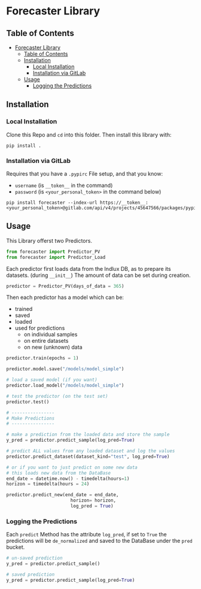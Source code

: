 # Forecaster Library

## Table of Contents
- [Forecaster Library](#forecaster-library)
  - [Table of Contents](#table-of-contents)
  - [Installation](#installation)
    - [Local Installation](#local-installation)
    - [Installation via GitLab](#installation-via-gitlab)
  - [Usage](#usage)
    - [Logging the Predictions](#logging-the-predictions)


## Installation

### Local Installation

Clone this Repo and `cd` into this folder.
Then install this library with:

```
pip install .
```

### Installation via GitLab

Requires that you have a `.pypirc` File setup, and that you know:
- `username` (is `__token__` in the command)
- `password` (is `<your_personal_token>` in the command below)

```
pip install forecaster --index-url https://__token__:<your_personal_token>@gitlab.com/api/v4/projects/45647566/packages/pypi/simple
```


## Usage

This Library offerst two Predictors. 

```python
from forecaster import Predictor_PV
from forecaster import Predictor_Load
```

Each predictor first loads data from the Indlux DB,
as to prepare its datasets. (during `__init__`)
The amount of data can be set during creation.

```python
predictor = Predictor_PV(days_of_data = 365)
```
Then each predictor has a model which can be:
- trained
- saved
- loaded
- used for predictions
  - on individual samples
  - on entire datasets
  - on new (unknown) data

```python
predictor.train(epochs = 1)

predictor.model.save("/models/model_simple")

# load a saved model (if you want)
predictor.load_model("/models/model_simple")

# test the predictor (on the test set)
predictor.test()

# ----------------
# Make Predictions
# ----------------

# make a prediction from the loaded data and store the sample
y_pred = predictor.predict_sample(log_pred=True)

# predict ALL values from any loaded dataset and log the values
predictor.predict_dataset(dataset_kind="test", log_pred=True)

# or if you want to just predict on some new data
# this loads new data from the DataBase
end_date = datetime.now() - timedelta(hours=1)
horizon = timedelta(hours = 24)

predictor.predict_new(end_date = end_date, 
                        horizon= horizon,
                        log_pred = True)
```

### Logging the Predictions

Each `predict` Method has the attribute `log_pred`, if set to `True` the predictions will be `de_normalized` and saved to the DataBase under the `pred` bucket.

```python
# un-saved prediction
y_pred = predictor.predict_sample()

# saved prediction
y_pred = predictor.predict_sample(log_pred=True)
```
